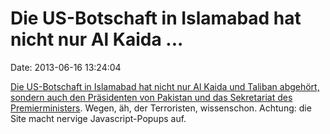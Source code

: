 Die US-Botschaft in Islamabad hat nicht nur Al Kaida \...
=========================================================

Date: 2013-06-16 13:24:04

[Die US-Botschaft in Islamabad hat nicht nur Al Kaida und Taliban
abgehört, sondern auch den Präsidenten von Pakistan und das Sekretariat
des
Premierministers](http://www.terminalx.org/2013/06/us-embassy-islamabad-found-wiretapping-offices-of-president-pm.html).
Wegen, äh, der Terroristen, wissenschon. Achtung: die Site macht nervige
Javascript-Popups auf.
